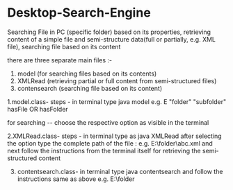 # Desktop-Search-Engine
Searching File in PC (specific folder) based on its properties, retrieving content of a simple file and semi-structure data(full or partially, e.g. XML file), searching file based on its content 

there are three separate main files :- 
1. model        (for searching files based on its contents)
2. XMLRead       (retrieving partial or full content from semi-structured files)  
3. contensearch  (searching file based on its content)

1.model.class-  steps - in terminal type 
 java model 
 <drive name> <folder> <subfolder> <relationship query> 
e.g.  E "folder" "subfolder" hasFile OR hasFolder

for searching -- choose the respective option as visible in the terminal 

2.XMLRead.class-  steps - in terminal type as 
java XMLRead
after selecting the option
type the complete path of the file : e.g.  E:\folder\abc.xml
and next follow the instructions from the terminal itself for retrieving the semi-structured content

3. contentsearch.class- in terminal type 
java contentsearch
and follow the instructions same as above e.g. E:\folder 
